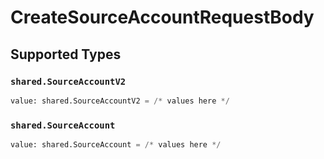 # CreateSourceAccountRequestBody


## Supported Types

### `shared.SourceAccountV2`

```python
value: shared.SourceAccountV2 = /* values here */
```

### `shared.SourceAccount`

```python
value: shared.SourceAccount = /* values here */
```

